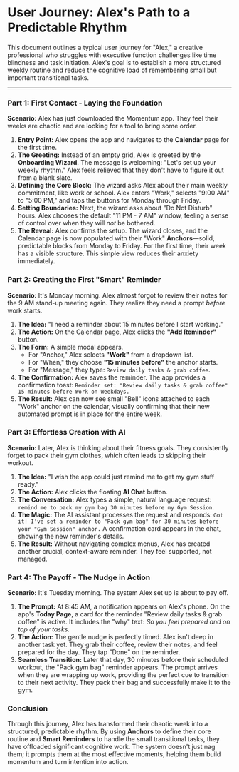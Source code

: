 # User Journey: Alex's Path to a Predictable Rhythm

This document outlines a typical user journey for "Alex," a creative professional who struggles with executive function challenges like time blindness and task initiation. Alex's goal is to establish a more structured weekly routine and reduce the cognitive load of remembering small but important transitional tasks.

---

### Part 1: First Contact - Laying the Foundation

**Scenario:** Alex has just downloaded the Momentum app. They feel their weeks are chaotic and are looking for a tool to bring some order.

1.  **Entry Point:** Alex opens the app and navigates to the **Calendar** page for the first time.
2.  **The Greeting:** Instead of an empty grid, Alex is greeted by the **Onboarding Wizard**. The message is welcoming: "Let's set up your weekly rhythm." Alex feels relieved that they don't have to figure it out from a blank slate.
3.  **Defining the Core Block:** The wizard asks Alex about their main weekly commitment, like work or school. Alex enters "Work," selects "9:00 AM" to "5:00 PM," and taps the buttons for Monday through Friday.
4.  **Setting Boundaries:** Next, the wizard asks about "Do Not Disturb" hours. Alex chooses the default "11 PM - 7 AM" window, feeling a sense of control over when they will *not* be bothered.
5.  **The Reveal:** Alex confirms the setup. The wizard closes, and the Calendar page is now populated with their "Work" **Anchors**—solid, predictable blocks from Monday to Friday. For the first time, their week has a visible structure. This simple view reduces their anxiety immediately.

### Part 2: Creating the First "Smart" Reminder

**Scenario:** It's Monday morning. Alex almost forgot to review their notes for the 9 AM stand-up meeting again. They realize they need a prompt *before* work starts.

1.  **The Idea:** "I need a reminder about 15 minutes before I start working."
2.  **The Action:** On the Calendar page, Alex clicks the **"Add Reminder"** button.
3.  **The Form:** A simple modal appears.
    -   For "Anchor," Alex selects **"Work"** from a dropdown list.
    -   For "When," they choose **"15 minutes before"** the anchor starts.
    -   For "Message," they type: `Review daily tasks & grab coffee`.
4.  **The Confirmation:** Alex saves the reminder. The app provides a confirmation toast: `Reminder set: "Review daily tasks & grab coffee" 15 minutes before Work on Weekdays.`
5.  **The Result:** Alex can now see small "Bell" icons attached to each "Work" anchor on the calendar, visually confirming that their new automated prompt is in place for the entire week.

### Part 3: Effortless Creation with AI

**Scenario:** Later, Alex is thinking about their fitness goals. They consistently forget to pack their gym clothes, which often leads to skipping their workout.

1.  **The Idea:** "I wish the app could just remind me to get my gym stuff ready."
2.  **The Action:** Alex clicks the floating **AI Chat** button.
3.  **The Conversation:** Alex types a simple, natural language request: `remind me to pack my gym bag 30 minutes before my Gym Session`.
4.  **The Magic:** The AI assistant processes the request and responds: `Got it! I've set a reminder to "Pack gym bag" for 30 minutes before your "Gym Session" anchor.` A confirmation card appears in the chat, showing the new reminder's details.
5.  **The Result:** Without navigating complex menus, Alex has created another crucial, context-aware reminder. They feel supported, not managed.

### Part 4: The Payoff - The Nudge in Action

**Scenario:** It's Tuesday morning. The system Alex set up is about to pay off.

1.  **The Prompt:** At 8:45 AM, a notification appears on Alex's phone. On the app's **Today Page**, a card for the reminder "Review daily tasks & grab coffee" is active. It includes the "why" text: *So you feel prepared and on top of your tasks.*
2.  **The Action:** The gentle nudge is perfectly timed. Alex isn't deep in another task yet. They grab their coffee, review their notes, and feel prepared for the day. They tap "Done" on the reminder.
3.  **Seamless Transition:** Later that day, 30 minutes before their scheduled workout, the "Pack gym bag" reminder appears. The prompt arrives when they are wrapping up work, providing the perfect cue to transition to their next activity. They pack their bag and successfully make it to the gym.

### Conclusion

Through this journey, Alex has transformed their chaotic week into a structured, predictable rhythm. By using **Anchors** to define their core routine and **Smart Reminders** to handle the small transitional tasks, they have offloaded significant cognitive work. The system doesn't just nag them; it prompts them at the most effective moments, helping them build momentum and turn intention into action.